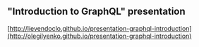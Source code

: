 ## "Introduction to GraphQL" presentation

[http://lievendoclo.github.io/presentation-graphql-introduction](http://olegilyenko.github.io/presentation-graphql-introduction)
